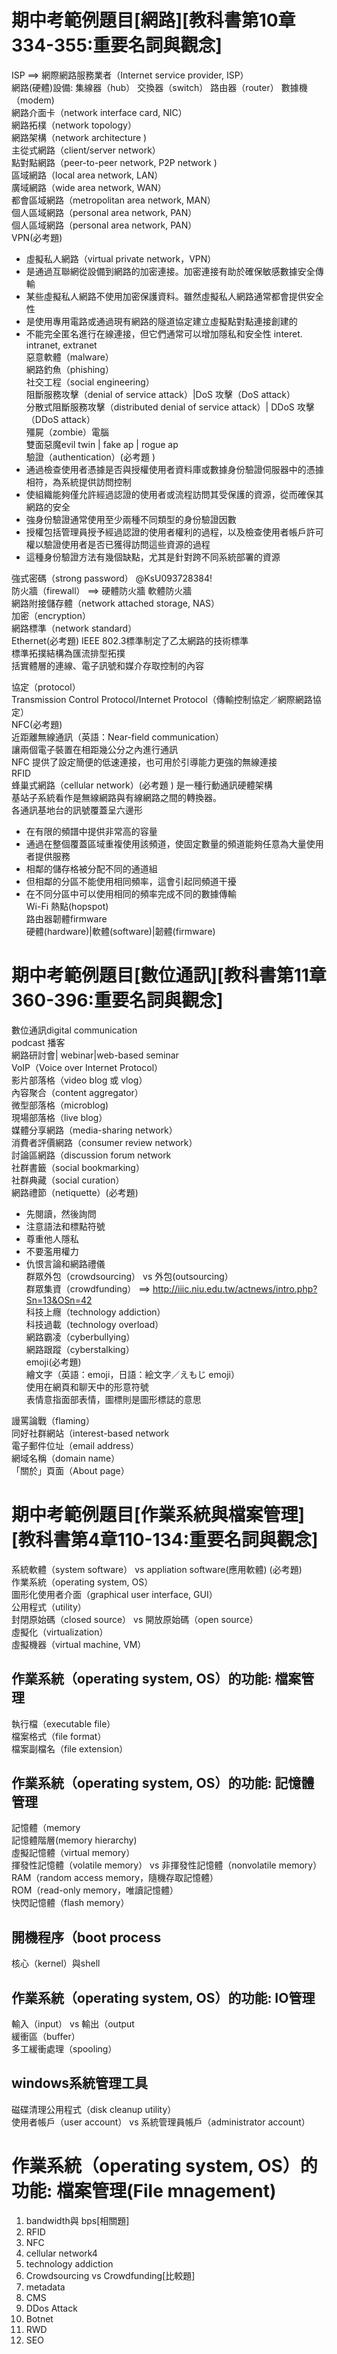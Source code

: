 # 期中考範例題目[網路][教科書第10章334-355:重要名詞與觀念]

ISP ==> 網際網路服務業者（Internet service provider, ISP）  
網路(硬體)設備: 集線器（hub） 交換器（switch） 路由器（router） 數據機（modem)  
網路介面卡（network interface card, NIC）  
網路拓樸（network topology）  
網路架構（network architecture )  
主從式網路（client/server network）  
點對點網路（peer-to-peer network, P2P network )  
區域網路（local area network, LAN）  
廣域網路（wide area network, WAN）  
都會區域網路（metropolitan area network, MAN）  
個人區域網路（personal area network, PAN）  
個人區域網路（personal area network, PAN）  
VPN(必考題)  
- 虛擬私人網路（virtual private network，VPN）  
- 是通過互聯網從設備到網路的加密連接。加密連接有助於確保敏感數據安全傳輸  
- 某些虛擬私人網路不使用加密保護資料。雖然虛擬私人網路通常都會提供安全性
- 是使用專用電路或通過現有網路的隧道協定建立虛擬點對點連接創建的
- 不能完全匿名進行在線連接，但它們通常可以增加隱私和安全性
interet. intranet, extranet  
惡意軟體（malware）  
網路釣魚（phishing）  
社交工程（social engineering）  
阻斷服務攻擊（denial of service attack）|DoS 攻擊（DoS attack）  
分散式阻斷服務攻擊（distributed denial of service attack）| DDoS 攻擊（DDoS attack）  
殭屍（zombie）電腦  
雙面惡魔evil twin | fake ap | rogue ap  
驗證（authentication）(必考題 )  
- 通過檢查使用者憑據是否與授權使用者資料庫或數據身份驗證伺服器中的憑據相符，為系統提供訪問控制  
- 使組織能夠僅允許經過認證的使用者或流程訪問其受保護的資源，從而確保其網路的安全  
- 強身份驗證通常使用至少兩種不同類型的身份驗證因數  
- 授權包括管理員授予經過認證的使用者權利的過程，以及檢查使用者帳戶許可權以驗證使用者是否已獲得訪問這些資源的過程  
- 這種身份驗證方法有幾個缺點，尤其是針對跨不同系統部署的資源

強式密碼（strong password） @KsU093728384!  
防火牆（firewall） ==> 硬體防火牆 軟體防火牆  
網路附接儲存體（network attached storage, NAS）  
加密（encryption）  
網路標準（network standard）  
Ethernet(必考題) 
IEEE 802.3標準制定了乙太網路的技術標準  
標準拓撲結構為匯流排型拓撲  
括實體層的連線、電子訊號和媒介存取控制的內容  

協定（protocol）  
Transmission Control Protocol/Internet Protocol（傳輸控制協定／網際網路協定）  
NFC(必考題)  
近距離無線通訊（英語：Near-field communication）  
讓兩個電子裝置在相距幾公分之內進行通訊  
NFC 提供了設定簡便的低速連接，也可用於引導能力更強的無線連接  
RFID  
蜂巢式網路（cellular network）(必考題 ) 
是一種行動通訊硬體架構  
基站子系統看作是無線網路與有線網路之間的轉換器。  
各通訊基地台的訊號覆蓋呈六邊形  
- 在有限的頻譜中提供非常高的容量  
- 通過在整個覆蓋區域重複使用該頻道，使固定數量的頻道能夠任意為大量使用者提供服務  
- 相鄰的儲存格被分配不同的通道組  
- 但相鄰的分區不能使用相同頻率，這會引起同頻道干擾  
- 在不同分區中可以使用相同的頻率完成不同的數據傳輸  
Wi-Fi 熱點(hopspot)  
路由器韌體firmware  
硬體(hardware)|軟體(software)|韌體(firmware)  

# 期中考範例題目[數位通訊][教科書第11章360-396:重要名詞與觀念] 

數位通訊digital communication  
podcast 播客  
網路研討會| webinar|web-based seminar  
VoIP（Voice over Internet Protocol）  
影片部落格（video blog 或 vlog）  
內容聚合（content aggregator）  
微型部落格（microblog)  
現場部落格（live blog）  
媒體分享網路（media-sharing network）  
消費者評價網路（consumer review network）  
討論區網路（discussion forum network  
社群書籤（social bookmarking）  
社群典藏（social curation）  
網路禮節（netiquette）(必考題)  
- 先閱讀，然後詢問  
- 注意語法和標點符號  
- 尊重他人隱私  
- 不要濫用權力  
- 仇恨言論和網路禮儀  
群眾外包（crowdsourcing） vs 外包(outsourcing）  
群眾集資（crowdfunding） ==> http://iiic.niu.edu.tw/actnews/intro.php?Sn=13&OSn=42  
科技上癮（technology addiction）  
科技過載（technology overload）  
網路霸凌（cyberbullying）  
網路跟蹤（cyberstalking）  
emoji(必考題)   
繪文字（英語：emoji，日語：絵文字／えもじ emoji）  
使用在網頁和聊天中的形意符號  
表情意指面部表情，圖標則是圖形標誌的意思   

謾罵論戰（flaming）  
同好社群網站（interest-based network  
電子郵件位址（email address）  
網域名稱（domain name）  
「關於」頁面（About page）   

# 期中考範例題目[作業系統與檔案管理][教科書第4章110-134:重要名詞與觀念]  

系統軟體（system software） vs appliation software(應用軟體) (必考題)  
作業系統（operating system, OS）  
圖形化使用者介面（graphical user interface, GUI）  
公用程式（utility）  
封閉原始碼（closed source） vs 開放原始碼（open source）  
虛擬化（virtualization）  
虛擬機器（virtual machine, VM）  
## 作業系統（operating system, OS）的功能: 檔案管理  

執行檔（executable file）  
檔案格式（file format）  
檔案副檔名（file extension）  
## 作業系統（operating system, OS）的功能: 記憶體管理  
記憶體（memory   
記憶體階層(memory hierarchy)  
虛擬記憶體（virtual memory）  
揮發性記憶體（volatile memory） vs 非揮發性記憶體（nonvolatile memory）  
RAM（random access memory，隨機存取記憶體）  
ROM（read-only memory，唯讀記憶體）  
快閃記憶體（flash memory）  
## 開機程序（boot process 

核心（kernel）與shell  
## 作業系統（operating system, OS）的功能: IO管理 

輸入（input） vs 輸出（output   
緩衝區（buffer）  
多工緩衝處理（spooling）  
## windows系統管理工具  
磁碟清理公用程式（disk cleanup utility）  
使用者帳戶（user account） vs 系統管理員帳戶（administrator account）  
# 作業系統（operating system, OS）的功能: 檔案管理(File mnagement)  
1. bandwidth與 bps[相關題]  
2. RFID  
3. NFC  
4. cellular network4  
5. technology addiction  
6. Crowdsourcing vs Crowdfunding[比較題]  
7. metadata  
8. CMS  
9. DDos Attack  
10. Botnet  
11. RWD  
12. SEO  

